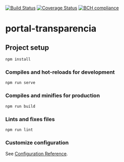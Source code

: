 
[![Build Status](https://travis-ci.com/rodrigowaters/portal-transparencia.svg?token=tyqxLp6MDiwsVWABaBKS&branch=master)](https://travis-ci.com/rodrigowaters/portal-transparencia)
[![Coverage Status](https://coveralls.io/repos/github/rodrigowaters/portal-transparencia/badge.svg?branch=master)](https://coveralls.io/github/rodrigowaters/portal-transparencia?branch=master)
[![BCH compliance](https://bettercodehub.com/edge/badge/rodrigowaters/portal-transparencia?branch=master)](https://bettercodehub.com/)

# portal-transparencia

## Project setup
```
npm install
```

### Compiles and hot-reloads for development
```
npm run serve
```

### Compiles and minifies for production
```
npm run build
```

### Lints and fixes files
```
npm run lint
```

### Customize configuration
See [Configuration Reference](https://cli.vuejs.org/config/).
